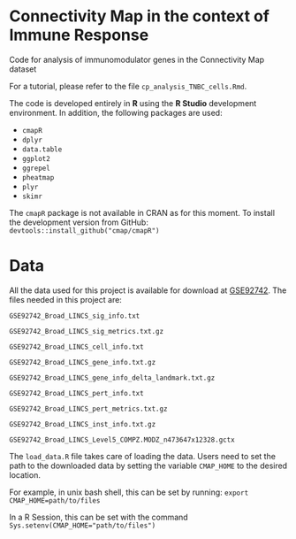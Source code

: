 # Connectivity Map in the context of Immune Response

Code for analysis of immunomodulator genes in the Connectivity Map dataset

For a tutorial, please refer to the file ```cp_analysis_TNBC_cells.Rmd```. 

The code is developed entirely in **R** using the **R Studio** development environment. In addition, the following packages are used:
- ```cmapR```
- ```dplyr```
- ```data.table```
- ```ggplot2```
- ```ggrepel```
- ```pheatmap```
- ```plyr```
- ```skimr```

The ```cmapR``` package is not available in CRAN as for this moment. To install the development version from GitHub:
```devtools::install_github("cmap/cmapR")```

# Data

All the data used for this project is available for download at [GSE92742](https://www.ncbi.nlm.nih.gov/geo/query/acc.cgi?acc=GSE92742). 
The files needed in this project are:

```GSE92742_Broad_LINCS_sig_info.txt```

```GSE92742_Broad_LINCS_sig_metrics.txt.gz```

```GSE92742_Broad_LINCS_cell_info.txt```

```GSE92742_Broad_LINCS_gene_info.txt.gz```

```GSE92742_Broad_LINCS_gene_info_delta_landmark.txt.gz```

```GSE92742_Broad_LINCS_pert_info.txt```

```GSE92742_Broad_LINCS_pert_metrics.txt.gz```

```GSE92742_Broad_LINCS_inst_info.txt.gz```

```GSE92742_Broad_LINCS_Level5_COMPZ.MODZ_n473647x12328.gctx```


The ```load_data.R``` file takes care of loading the data. Users need to set the path to the downloaded data by setting the variable ```CMAP_HOME``` to the desired location.

For example, in unix bash shell, this can be set by running: ```export CMAP_HOME=path/to/files```

In a R Session, this can be set with the command ```Sys.setenv(CMAP_HOME="path/to/files")```